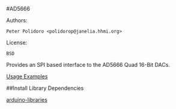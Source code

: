 #AD5666

Authors:

    Peter Polidoro <polidorop@janelia.hhmi.org>

License:

    BSD

Provides an SPI based interface to the AD5666 Quad 16-Bit DACs.

[Usage Examples](./examples)

##Install Library Dependencies

[arduino-libraries](https://github.com/janelia-arduino/arduino-libraries)
